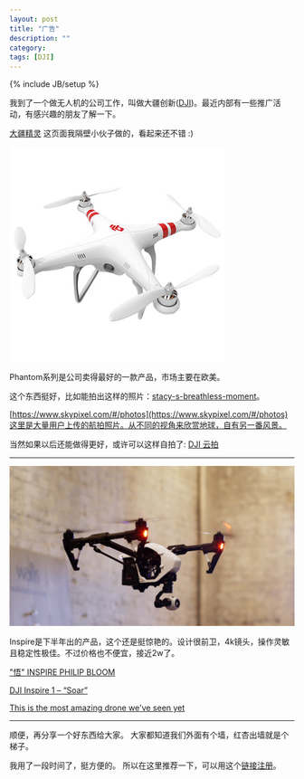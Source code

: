 ```yaml
---
layout: post
title: "广告"
description: ""
category:
tags: [DJI]
---
```

{% include JB/setup %}

我到了一个做无人机的公司工作，叫做大疆创新([DJI](http://www.dji.com))。最近内部有一些推广活动，有感兴趣的朋友了解一下。

[大疆精灵](http://t.cn/RZMCKFq?u=2197040790&m=3796713691370166&cu=2197040790) 这页面我隔壁小伙子做的，看起来还不错 :)

<img src="/images/phantom.jpg" alt="phantom" class="img-center" />

Phantom系列是公司卖得最好的一款产品，市场主要在欧美。

这个东西挺好，比如能拍出这样的照片：[stacy-s-breathless-moment](https://www.skypixel.com/#/photos/stacy-s-breathless-moment)。

[https://www.skypixel.com/#/photos](https://www.skypixel.com/#/photos)这里是大量用户上传的航拍照片。从不同的视角来欣赏地球，自有另一番风景。

当然如果以后还能做得更好，或许可以这样自拍了: [DJI 云拍](http://v.qq.com/page/p/f/b/b041393grc3.html)

------------------------

<img src="/images/dji-inspire-1.jpg" alt="inspire" class="img-center" />

Inspire是下半年出的产品，这个还是挺惊艳的。设计很前卫，4k镜头，操作灵敏且稳定性极佳。不过价格也不便宜，接近2w了。

["悟" INSPIRE PHILIP BLOOM](http://v.qq.com/boke/page/a/0/a/a0144z1iyra.html)

[DJI Inspire 1 – “Soar”](https://www.youtube.com/watch?v=zaHfCHuCedk)

[This is the most amazing drone we've seen yet](https://www.youtube.com/watch?v=XdlmoLAbbiQ)

-------------------------

顺便，再分享一个好东西给大家。
大家都知道我们外面有个墙，红杏出墙就是个梯子。

我用了一段时间了，挺方便的。 所以在这里推荐一下，可以用这个[链接注册](http://honx.in/i/VKY-is6vD1De7Ovd)。
